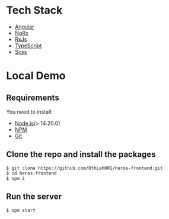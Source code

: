 # Tech Stack
* [Angular](https://angular.io/)
* [NgRx](https://ngrx.io/)
* [RxJs](https://rxjs.dev/)
* [TypeScript](https://www.typescriptlang.org/)
* [Scss](https://sass-lang.com/)

# Local Demo

## Requirements

You need to install:
* [Node.js](https://nodejs.org/)(> 14.20.0)
* [NPM](https://npmjs.org/)
* [Git](https://git-scm.com/)

## Clone the repo and install the packages

    $ git clone https://github.com/OthLah001/heros-frontend.git
    $ cd heros-frontend
    $ npm i

## Run the server

    $ npm start
